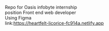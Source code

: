 Repo for Oasis infobyte internship
<br>
position Front end web developer
<br>
Using Figma
<br>
link:https://heartfelt-licorice-fc914a.netlify.app

